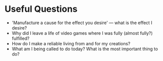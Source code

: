 # Useful Questions

* 'Manufacture a cause for the effect you desire' — what is the effect I desire?
* Why did I leave a life of video games where I was fully (almost fully?) fulfilled?
* How do I make a reliable living from and for my creations?
* What am I being called to do today? What is the most important thing to do?
